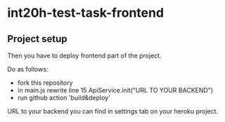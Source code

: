 # int20h-test-task-frontend

## Project setup

Then you have to deploy frontend part of the project.

Do as follows:
- fork this repository
- in main.js rewrite line 15 ApiService.init("URL TO YOUR BACKEND")
- run github action 'build&deploy'

URL to your backend you can find in settings tab on your heroku project.